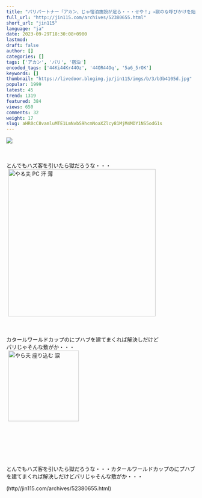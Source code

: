 ```yaml
---
title: "パリパートナー「アカン、じゃ宿泊施設が足ら・・・せや！」→獄のな呼びかけを始めてｗｗｗｗｗ オゲーム速報＠刃"
full_url: "http://jin115.com/archives/52380655.html"
short_url: "jin115"
language: "ja"
date: 2023-09-29T18:30:08+0900
lastmod: 
draft: false
author: []
categories: []
tags: ['アカン', 'パリ', '宿泊']
encoded_tags: ['44Ki44Kr44Oz', '44OR44Oq', '5a6_5rOK']
keywords: []
thumbnail: "https://livedoor.blogimg.jp/jin115/imgs/b/3/b3b4105d.jpg"
popular: 1999
latest: 45
trend: 1319
featured: 384
views: 650
comments: 32
weight: 17
slug: aHR0cC8vamluMTE1LmNvbS9hcmNoaXZlcy81MjM4MDY1NS5odG1s
---
```


![](https://livedoor.blogimg.jp/jin115/imgs/b/3/b3b4105d.jpg)

<div><a name='more'></a> <br> <br> とんでもハズ客を引いたら獄だろうな・・・<br> <img src='https//livedoor.blogimg.jp/jin115/imgs/a/f/afd6b43e.gif' alt='やる夫 PC 汗 薄' width='392' border='0' hspace='5' class='pict'><br> <br> <br> <br> カタールワールドカップのにプハブを建てまくれば解決しだけど<br> パリじゃそんな敷がか・・・<br> <img src='https//livedoor.blogimg.jp/jin115/imgs/d/7/d7190f9e.gif' alt='やら夫 座り込む 涙' width='188' border='0' hspace='5' class='pict'><br> <br> <br> <br> <br> <br> <br> <p>とんでもハズ客を引いたら獄だろうな・・・カタールワールドカップのにプハブを建てまくれば解決しだけどパリじゃそんな敷がか・・・</p></div>

(http//jin115.com/archives/52380655.html)

